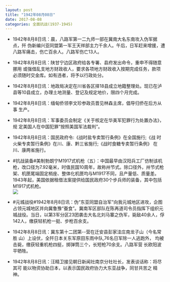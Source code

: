 ```yaml
---
layout: post
title: "1942年08月08日"
date: 2017-08-08
categories: 全面抗战(1937-1945)
---
```


<meta name="referrer" content="no-referrer" />

- 1942年8月8日讯：晨，八路军第一二九师一部在冀南大名东南攻入伪军据点，歼 伪新编兴亚同盟第一军王天祥部主力千余人。午后，日军赶来增援，遭 八路军痛击，伤亡百余人。八路军伤亡13人。 

- 1942年8月8日讯：陕甘宁边区政府给各专署、县府发出命令，重申不得随意挪用 或强借乱支地方财政收人，要求各项地方财政收入按期完成任务，款项 必须随时交金库。如有违者，将予以行政处分。 

- 1942年8月8日讯：地政局决定在川省各区择18县成立地籍整理处。现已在泸 县等10县成立，办理土地测量、登记及规定地价，限四个月完成。 

- 1942年8月8日讯：缅甸侨领李文珍参政员晋见林森主席，倡导归侨在后方从事 生产。 

- 1942年8月8日讯：军事委员会制定《关于核定在华美军犯罪行为处置办法》，规 定美国人在中国犯罪“按照美国军法裁判”。 

- 1942年8月8日讯：国民政府令:《战时盐专卖暂行条例》在全国施行;《战 时火柴专卖暂行条例》在川、康、黔三省施行;《战时食糖专卖暂行条例》 在川、康两省施行。 

- #抗战装备#美制勃朗宁M1917式机枪（五）：中国最早由汉阳兵工厂仿制该机枪，改口径为7.92毫米，时值民国10周年，故称卅节式。除口径外，卅节式枪架、机匣尾端固定梢座、整体化机匣均与M1917不同，且产量低、质量差。1943年起，美国依据租借法案提供给国民政府30个步兵师的装备，其中包括M1917式机枪。 <br/><img src="https://wx2.sinaimg.cn/large/aca367d8ly1fic33smfaxj20f310n0zv.jpg" />

- #元城战役#1942年8月8日讯：伪“东亚同盟自治军”向我元城地区进攻，企图占领元城地区并向冀鲁豫“蚕食”。冀南军区部队在陈再道司令员指挥下组织元城战役。当日，以第3军分区23团袭击大名北刘马寨之伪军，毙敌40余人，俘142人，缴获轻机枪一挺、步枪百余支。 

- 1942年8月8日讯：冀东第十二团第--营在迁安县彭家洼庄南龙子山（今名常胜 山）上设伏，全歼日本关东军原田东雨中队,76名日军除一人逃跑外， 均被击毙，缴获轻重机枪四挺，掷弹筒三个，长短枪70余支。八路军营 长欧阳波平牺牲。 

- 1942年8月8日讯：汪精卫接见朝日新闻社南京分社社长，发表谈话称：将尽其可 能以物资协助日本，以表示国民政府协力大东亚战争，同甘共苦之 精神。 

